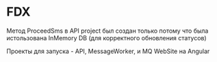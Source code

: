 # FDX

Метод ProceedSms в API project был создан только потому что была истользована InMemory DB (для корректного обновления статусов)

Проекты для запуска - API, MessageWorker, и MQ
WebSite на Angular
